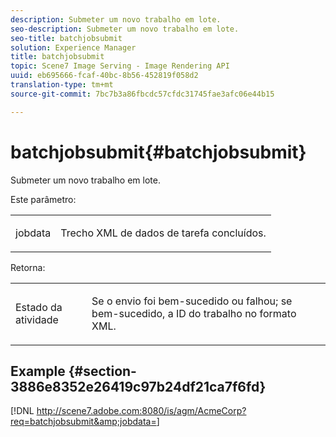 ```yaml
---
description: Submeter um novo trabalho em lote.
seo-description: Submeter um novo trabalho em lote.
seo-title: batchjobsubmit
solution: Experience Manager
title: batchjobsubmit
topic: Scene7 Image Serving - Image Rendering API
uuid: eb695666-fcaf-40bc-8b56-452819f058d2
translation-type: tm+mt
source-git-commit: 7bc7b3a86fbcdc57cfdc31745fae3afc06e44b15

---
```



# batchjobsubmit{#batchjobsubmit}

Submeter um novo trabalho em lote.

Este parâmetro:

<table id="simpletable_11A94D630A21426F9A1CEF5EB3B9E789"> 
 <tr class="strow"> 
  <td class="stentry"> <p> <span class="codeph"> jobdata </span> </p> </td> 
  <td class="stentry"> <p>Trecho XML de dados de tarefa concluídos. </p> </td> 
 </tr> 
</table>

Retorna:

<table id="simpletable_7C82E4A8520440F5A5ABBC1BCB286AB2"> 
 <tr class="strow"> 
  <td class="stentry"> <p>Estado da atividade </p> </td> 
  <td class="stentry"> <p>Se o envio foi bem-sucedido ou falhou; se bem-sucedido, a ID do trabalho no formato XML. </p> </td> 
 </tr> 
</table>

## Example {#section-3886e8352e26419c97b24df21ca7f6fd}

[!DNL http://scene7.adobe.com:8080/is/agm/AcmeCorp?req=batchjobsubmit&amp;jobdata=<URLEncodedXMLFileContents>]
